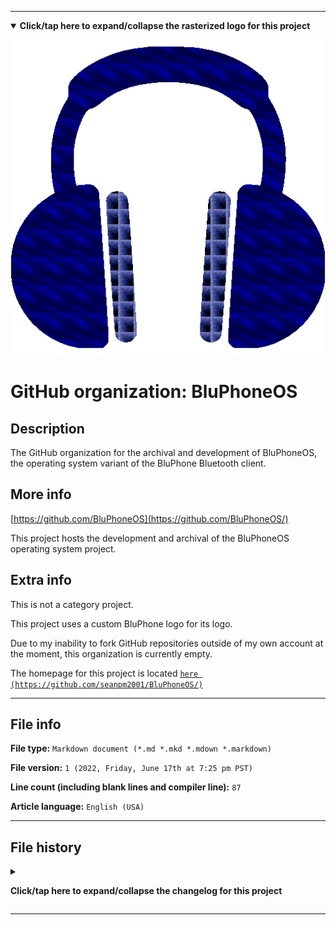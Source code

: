 
***

<!--
<details><summary><b lang="en">Click/tap here to expand/collapse the vectorized logo for this project</b></summary>

![e5b2b969f92ce208b531c252d9ccacc5.svg failed to load. The file may be missing or corrupt. Check the file path for errors first.](/AdditionalInfo/2/BluPhoneOS/e5b2b969f92ce208b531c252d9ccacc5.svg)

</details>
!-->

<details open><summary><b lang="en">Click/tap here to expand/collapse the rasterized logo for this project</b></summary>

![BluPhone_Photo1_HighCompression.png failed to load. The file may be missing or corrupt. Check the file path for errors first.](/AdditionalInfo/2/BluPhoneOS/BluPhone_Photo1_HighCompression.png)

</details>

# GitHub organization: BluPhoneOS

## Description

The GitHub organization for the archival and development of BluPhoneOS, the operating system variant of the BluPhone Bluetooth client.

## More info

[https://github.com/BluPhoneOS](https://github.com/BluPhoneOS/)

This project hosts the development and archival of the BluPhoneOS operating system project.

## Extra info

This is not a category project.

This project uses a custom BluPhone logo for its logo.

<!--
As of 2022, May 27th, I don't have any projects that use for this organization yet.
!-->

Due to my inability to fork GitHub repositories outside of my own account at the moment, this organization is currently empty.

The homepage for this project is located [`here (https://github.com/seanpm2001/BluPhoneOS/)`](https://github.com/seanpm2001/BluPhoneOS/)

<!--
There is no current home repository for this project.
!-->

***

## File info

**File type:** `Markdown document (*.md *.mkd *.mdown *.markdown)`

**File version:** `1 (2022, Friday, June 17th at 7:25 pm PST)`

**Line count (including blank lines and compiler line):** `87`

**Article language:** `English (USA)`

***

## File history

<details><summary><p lang="en"><b>Click/tap here to expand/collapse the changelog for this project</b></p></summary>

<details><summary><p lang="en"><b>Version 1 (2022, Friday, June 17th at 7:25 pm PST)</b></p></summary>

**This version was made by:** [`@seanpm2001`](https://github.com/seanpm2001/)

> Changes:

- [x] Started the file
- [x] Referenced the organization icon (raster)
<!-- - [x] Referenced the organization icon (vector) !-->
- [x] Added the organization description
- [x] Added the `more info` section
- [x] Added the `extra info` section
- [x] Added the file info section
- [x] Added the changelog
- [ ] No other changes in version 1

</details>

</details>

***
